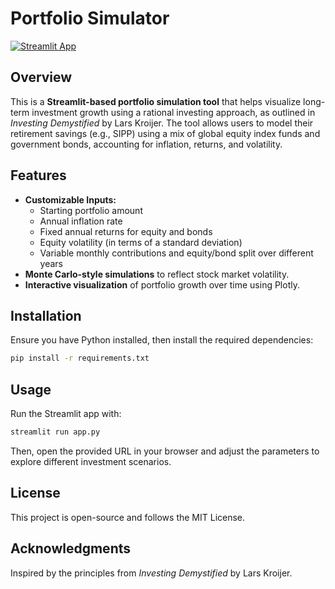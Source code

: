 # Portfolio Simulator

[![Streamlit App](https://static.streamlit.io/badges/streamlit_badge_black_white.svg)](https://wealthypy.streamlit.app/)

## Overview
This is a **Streamlit-based portfolio simulation tool** that helps visualize long-term investment growth using a rational investing approach, as outlined in *Investing Demystified* by Lars Kroijer. The tool allows users to model their retirement savings (e.g., SIPP) using a mix of global equity index funds and government bonds, accounting for inflation, returns, and volatility.

## Features
- **Customizable Inputs:**
  - Starting portfolio amount
  - Annual inflation rate
  - Fixed annual returns for equity and bonds
  - Equity volatility (in terms of a standard deviation)
  - Variable monthly contributions and equity/bond split over different years
- **Monte Carlo-style simulations** to reflect stock market volatility.
- **Interactive visualization** of portfolio growth over time using Plotly.

## Installation
Ensure you have Python installed, then install the required dependencies:
```bash
pip install -r requirements.txt
```

## Usage
Run the Streamlit app with:
```bash
streamlit run app.py
```
Then, open the provided URL in your browser and adjust the parameters to explore different investment scenarios.

## License
This project is open-source and follows the MIT License.

## Acknowledgments
Inspired by the principles from *Investing Demystified* by Lars Kroijer.

